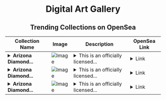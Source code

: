<div align="center">

# Digital Art Gallery

## Trending Collections on OpenSea

| Collection Name                       | Image                                                                                     | Description                       | OpenSea Link                                                                                          |
|---------------------------------------|-------------------------------------------------------------------------------------------|-----------------------------------|--------------------------------------------------------------------------------------------------------|
| **<details><summary>Arizona Diamond...</summary>Arizona Diamondbacks® Daulton Varsho Inception Base Blue 1 Uncommon</details>** | ![Image](https://i.seadn.io/s/raw/files/61255094078f902cbd0f719bb14b4559.jpg?w=500&auto=format?w=200&auto=format) | <details><summary>This is an officially licensed...</summary>This is an officially licensed NFT from the 2021 Topps MLB Inception NFT Collection. This collection includes over 800 unique NFTs featuring the league's newest players and rising stars. Topps is giving fans the chance to own a digital piece of MLB history with limited edition collectibles that feature animated motion effects and player facsimile signatures. Visit ToppsNFTs.com for more details.</details> | <details><summary>Link</summary>[Arizona Diamondbacks® Daulton Varsho Inception Base Blue 1 Uncommon](https://opensea.io/collection/arizona-diamondbacks-r-daulton-varsho-inception--2)</details> |
| **<details><summary>Arizona Diamond...</summary>Arizona Diamondbacks® Daulton Varsho Inception Base Blue 1 Uncommon</details>** | ![Image](https://i.seadn.io/s/raw/files/61255094078f902cbd0f719bb14b4559.jpg?w=500&auto=format?w=200&auto=format) | <details><summary>This is an officially licensed...</summary>This is an officially licensed NFT from the 2021 Topps MLB Inception NFT Collection. This collection includes over 800 unique NFTs featuring the league's newest players and rising stars. Topps is giving fans the chance to own a digital piece of MLB history with limited edition collectibles that feature animated motion effects and player facsimile signatures. Visit ToppsNFTs.com for more details.</details> | <details><summary>Link</summary>[Arizona Diamondbacks® Daulton Varsho Inception Base Blue 1 Uncommon](https://opensea.io/collection/arizona-diamondbacks-r-daulton-varsho-inception--1)</details> |
| **<details><summary>Arizona Diamond...</summary>Arizona Diamondbacks® Daulton Varsho Inception Base Blue 1 Uncommon</details>** | ![Image](https://i.seadn.io/s/raw/files/61255094078f902cbd0f719bb14b4559.jpg?w=500&auto=format?w=200&auto=format) | <details><summary>This is an officially licensed...</summary>This is an officially licensed NFT from the 2021 Topps MLB Inception NFT Collection. This collection includes over 800 unique NFTs featuring the league's newest players and rising stars. Topps is giving fans the chance to own a digital piece of MLB history with limited edition collectibles that feature animated motion effects and player facsimile signatures. Visit ToppsNFTs.com for more details.</details> | <details><summary>Link</summary>[Arizona Diamondbacks® Daulton Varsho Inception Base Blue 1 Uncommon](https://opensea.io/collection/arizona-diamondbacks-r-daulton-varsho-inception-ba)</details> |

</div>